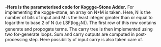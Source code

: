 -**Here is the parameterised code for Koggge-Stone Adder.**
For implementing the kogge-stone, an array on N*M is taken. Here, N is the number of bits of input and M is the least integer greater than or equal to logarithm to base  2 of N (i.e LSF(log<sub>2</sub>N)).
The first row of this row contains generate and propogate terms.
The carry tree is then implemented using two for-generate loops.
Sum and carry outputs are computed in post-processing step. Here possibility of input carry is also taken care of.
